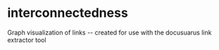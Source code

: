 # interconnectedness
Graph visualization of links -- created for use with the docusuarus link extractor tool
